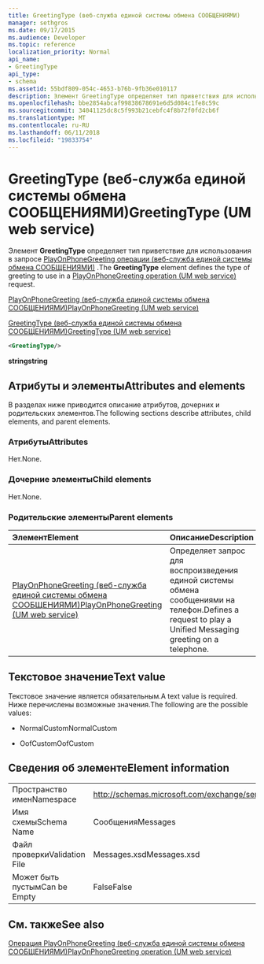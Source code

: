 ```yaml
---
title: GreetingType (веб-служба единой системы обмена СООБЩЕНИЯМИ)
manager: sethgros
ms.date: 09/17/2015
ms.audience: Developer
ms.topic: reference
localization_priority: Normal
api_name:
- GreetingType
api_type:
- schema
ms.assetid: 55bdf809-054c-4653-b76b-9fb36e010117
description: Элемент GreetingType определяет тип приветствия для использования в запросе PlayOnPhoneGreeting операции (веб-служба единой системы обмена СООБЩЕНИЯМИ).
ms.openlocfilehash: bbe2854abcaf99838678691e6d5d084c1fe8c59c
ms.sourcegitcommit: 34041125dc8c5f993b21cebfc4f8b72f0fd2cb6f
ms.translationtype: MT
ms.contentlocale: ru-RU
ms.lasthandoff: 06/11/2018
ms.locfileid: "19833754"
---
```

# <a name="greetingtype-um-web-service"></a><span data-ttu-id="76639-103">GreetingType (веб-служба единой системы обмена СООБЩЕНИЯМИ)</span><span class="sxs-lookup"><span data-stu-id="76639-103">GreetingType (UM web service)</span></span>

<span data-ttu-id="76639-104">Элемент **GreetingType** определяет тип приветствие для использования в запросе [PlayOnPhoneGreeting операции (веб-служба единой системы обмена СООБЩЕНИЯМИ)](playonphonegreeting-operation-um-web-service.md) .</span><span class="sxs-lookup"><span data-stu-id="76639-104">The **GreetingType** element defines the type of greeting to use in a [PlayOnPhoneGreeting operation (UM web service)](playonphonegreeting-operation-um-web-service.md) request.</span></span> 
  
[<span data-ttu-id="76639-105">PlayOnPhoneGreeting (веб-служба единой системы обмена СООБЩЕНИЯМИ)</span><span class="sxs-lookup"><span data-stu-id="76639-105">PlayOnPhoneGreeting (UM web service)</span></span>](playonphonegreeting-um-web-service.md)
  
[<span data-ttu-id="76639-106">GreetingType (веб-служба единой системы обмена СООБЩЕНИЯМИ)</span><span class="sxs-lookup"><span data-stu-id="76639-106">GreetingType (UM web service)</span></span>](greetingtype-um-web-service.md)
  
```xml
<GreetingType/>
```

 <span data-ttu-id="76639-107">**string**</span><span class="sxs-lookup"><span data-stu-id="76639-107">**string**</span></span>
## <a name="attributes-and-elements"></a><span data-ttu-id="76639-108">Атрибуты и элементы</span><span class="sxs-lookup"><span data-stu-id="76639-108">Attributes and elements</span></span>

<span data-ttu-id="76639-109">В разделах ниже приводится описание атрибутов, дочерних и родительских элементов.</span><span class="sxs-lookup"><span data-stu-id="76639-109">The following sections describe attributes, child elements, and parent elements.</span></span>
  
### <a name="attributes"></a><span data-ttu-id="76639-110">Атрибуты</span><span class="sxs-lookup"><span data-stu-id="76639-110">Attributes</span></span>

<span data-ttu-id="76639-111">Нет.</span><span class="sxs-lookup"><span data-stu-id="76639-111">None.</span></span>
  
### <a name="child-elements"></a><span data-ttu-id="76639-112">Дочерние элементы</span><span class="sxs-lookup"><span data-stu-id="76639-112">Child elements</span></span>

<span data-ttu-id="76639-113">Нет.</span><span class="sxs-lookup"><span data-stu-id="76639-113">None.</span></span>
  
### <a name="parent-elements"></a><span data-ttu-id="76639-114">Родительские элементы</span><span class="sxs-lookup"><span data-stu-id="76639-114">Parent elements</span></span>

|<span data-ttu-id="76639-115">**Элемент**</span><span class="sxs-lookup"><span data-stu-id="76639-115">**Element**</span></span>|<span data-ttu-id="76639-116">**Описание**</span><span class="sxs-lookup"><span data-stu-id="76639-116">**Description**</span></span>|
|:-----|:-----|
|[<span data-ttu-id="76639-117">PlayOnPhoneGreeting (веб-служба единой системы обмена СООБЩЕНИЯМИ)</span><span class="sxs-lookup"><span data-stu-id="76639-117">PlayOnPhoneGreeting (UM web service)</span></span>](playonphonegreeting-um-web-service.md) <br/> |<span data-ttu-id="76639-118">Определяет запрос для воспроизведения единой системы обмена сообщениями на телефон.</span><span class="sxs-lookup"><span data-stu-id="76639-118">Defines a request to play a Unified Messaging greeting on a telephone.</span></span>  <br/> |
   
## <a name="text-value"></a><span data-ttu-id="76639-119">Текстовое значение</span><span class="sxs-lookup"><span data-stu-id="76639-119">Text value</span></span>

<span data-ttu-id="76639-120">Текстовое значение является обязательным.</span><span class="sxs-lookup"><span data-stu-id="76639-120">A text value is required.</span></span> <span data-ttu-id="76639-121">Ниже перечислены возможные значения.</span><span class="sxs-lookup"><span data-stu-id="76639-121">The following are the possible values:</span></span>
  
- <span data-ttu-id="76639-122">NormalCustom</span><span class="sxs-lookup"><span data-stu-id="76639-122">NormalCustom</span></span>
    
- <span data-ttu-id="76639-123">OofCustom</span><span class="sxs-lookup"><span data-stu-id="76639-123">OofCustom</span></span>
    
## <a name="element-information"></a><span data-ttu-id="76639-124">Сведения об элементе</span><span class="sxs-lookup"><span data-stu-id="76639-124">Element information</span></span>

|||
|:-----|:-----|
|<span data-ttu-id="76639-125">Пространство имен</span><span class="sxs-lookup"><span data-stu-id="76639-125">Namespace</span></span>  <br/> |http://schemas.microsoft.com/exchange/services/2006/messages  <br/> |
|<span data-ttu-id="76639-126">Имя схемы</span><span class="sxs-lookup"><span data-stu-id="76639-126">Schema Name</span></span>  <br/> |<span data-ttu-id="76639-127">Сообщения</span><span class="sxs-lookup"><span data-stu-id="76639-127">Messages</span></span>  <br/> |
|<span data-ttu-id="76639-128">Файл проверки</span><span class="sxs-lookup"><span data-stu-id="76639-128">Validation File</span></span>  <br/> |<span data-ttu-id="76639-129">Messages.xsd</span><span class="sxs-lookup"><span data-stu-id="76639-129">Messages.xsd</span></span>  <br/> |
|<span data-ttu-id="76639-130">Может быть пустым</span><span class="sxs-lookup"><span data-stu-id="76639-130">Can be Empty</span></span>  <br/> |<span data-ttu-id="76639-131">False</span><span class="sxs-lookup"><span data-stu-id="76639-131">False</span></span>  <br/> |
   
## <a name="see-also"></a><span data-ttu-id="76639-132">См. также</span><span class="sxs-lookup"><span data-stu-id="76639-132">See also</span></span>



[<span data-ttu-id="76639-133">Операция PlayOnPhoneGreeting (веб-служба единой системы обмена СООБЩЕНИЯМИ)</span><span class="sxs-lookup"><span data-stu-id="76639-133">PlayOnPhoneGreeting operation (UM web service)</span></span>](playonphonegreeting-operation-um-web-service.md)

